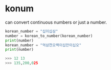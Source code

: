 # konum

can convert continuous numbers or just a number.


```python
korean_number = "십이십삼"
number = korean_to_number(korean_number)
print(number)
korean_number = "억삼천오백이십만이십오"
print(number)

>>> 12 13
>>> 135,200,025
```
